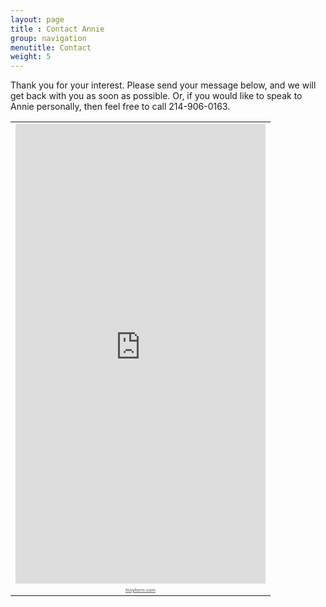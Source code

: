 ```yaml
---
layout: page
title : Contact Annie
group: navigation
menutitle: Contact
weight: 5
---
```

Thank you for your interest.  Please send your message below, and we will get back with you as soon as possible.  Or, if you would like to speak to Annie personally, then feel free to call 214-906-0163.
<!-- Do not change code! -->
<table cellspacing="0" cellpadding="0" border="0"><tr><td><iframe width="400" height="736" frameborder="0" src="http://www.foxyform.com/form.php?id=364750&sec_hash=ea7acb03717"></iframe></td></tr><tr><td align="center"><a style="font:8px Arial;color:#5C5C5C;" href="http://www.foxyform.com">foxyform.com</a></td></tr></table>
<!-- Do not change code! -->